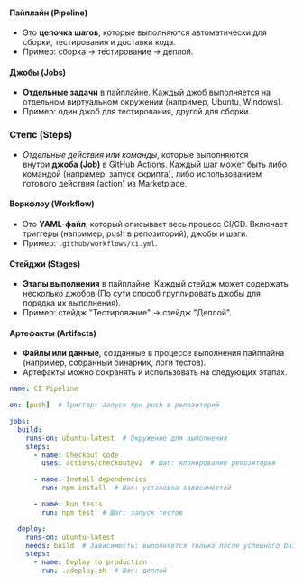 #### **Пайплайн (Pipeline)**
- Это **цепочка шагов**, которые выполняются автоматически для сборки, тестирования и доставки кода.
- Пример: сборка → тестирование → деплой.

#### **Джобы (Jobs)**
- **Отдельные задачи** в пайплайне. Каждый джоб выполняется на отдельном виртуальном окружении (например, Ubuntu, Windows).
- Пример: один джоб для тестирования, другой для сборки.

### **Степс (Steps)**
* *Отдельные действия или команды*, которые выполняются внутри **джоба (Job)** в GitHub Actions. Каждый шаг может быть либо командой (например, запуск скрипта), либо использованием готового действия (action) из Marketplace.

#### **Воркфлоу (Workflow)**
- Это **YAML-файл**, который описывает весь процесс CI/CD. Включает триггеры (например, push в репозиторий), джобы и шаги.
- Пример: `.github/workflows/ci.yml`.

#### **Стейджи (Stages)**
- **Этапы выполнения** в пайплайне. Каждый стейдж может содержать несколько джобов (По сути способ группировать джобы для порядка их выполнения).
- Пример: стейдж "Тестирование" → стейдж "Деплой".

#### **Артефакты (Artifacts)**
- **Файлы или данные**, созданные в процессе выполнения пайплайна (например, собранный бинарник, логи тестов).
- Артефакты можно сохранять и использовать на следующих этапах.

```yaml
name: CI Pipeline

on: [push]  # Триггер: запуск при push в репозиторий

jobs:
  build:
    runs-on: ubuntu-latest  # Окружение для выполнения
    steps:
      - name: Checkout code
        uses: actions/checkout@v2  # Шаг: клонирование репозитория

      - name: Install dependencies
        run: npm install  # Шаг: установка зависимостей

      - name: Run tests
        run: npm test  # Шаг: запуск тестов

  deploy:
    runs-on: ubuntu-latest
    needs: build  # Зависимость: выполняется только после успешного build
    steps:
      - name: Deploy to production
        run: ./deploy.sh  # Шаг: деплой
```